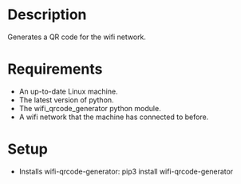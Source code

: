 # Description
Generates a QR code for the wifi network.

# Requirements
- An up-to-date Linux machine.
- The latest version of python.
- The wifi_qrcode_generator python module.
- A wifi network that the machine has connected to before.

# Setup
- Installs wifi-qrcode-generator: pip3 install wifi-qrcode-generator
